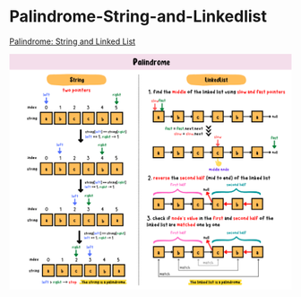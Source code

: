 # Palindrome-String-and-Linkedlist

[Palindrome: String and Linked List]()

![Palindrome-summary-card](https://github.com/ClaireLee22/Palindrome-string-and-linkedlist/blob/main/images/Palindrome%20summary%20card.png)
